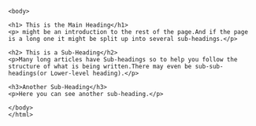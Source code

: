 <html>
    
    <body>

    <h1> This is the Main Heading</h1> 
    <p> might be an introduction to the rest of the page.And if the page is a long one it might be split up into several sub-headings.</p>

    <h2> This is a Sub-Heading</h2>
    <p>Many long articles have Sub-headings so to help you follow the structure of what is being written.There may even be sub-sub-headings(or Lower-level heading).</p>

    <h3>Another Sub-Heading</h3>
    <p>Here you can see another sub-heading.</p>

    </body>
    </html>
